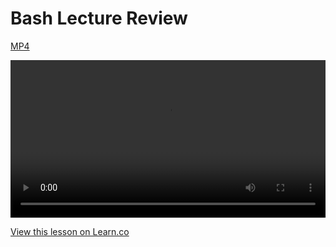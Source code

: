 # Bash Lecture Review
[MP4](http://flatiron-videos.s3.amazonaws.com/web-0415/Bash%20Review.mp4)

<video controls width="100%">
  <source src="http://flatiron-videos.s3.amazonaws.com/web-0415/Bash%20Review.mp4" type="video/mp4" >
    Your browser does not support the video tag. We recommend using Chrome
</video>

<a href='https://learn.co/lessons/bash_lecture_review' data-visibility='hidden'>View this lesson on Learn.co</a>
